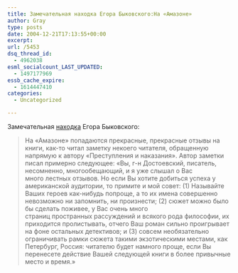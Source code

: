 ```yaml
---
title: Замечательная находка Егора Быковского:На «Амазоне»
author: Gray
type: posts
date: 2004-12-21T17:13:55+00:00
excerpt:
url: /5453
dsq_thread_id:
  - 4962038
esml_socialcount_LAST_UPDATED:
  - 1497177969
essb_cache_expire:
  - 1614447410
categories:
  - Uncategorized

---
```








Замечательная <a href="http://information.ru/sab/index.php?itemid=638" target="_blank">находка</a> Егора Быковского:

> На &#171;Амазоне&#187; попадаются прекрасные, прекрасные отзывы на книги, как-то читал заметку некоего читателя, обращенную напрямую к автору &#171;Преступления и наказания&#187;. Автор заметки писал примерно следующее: &#171;Вы, г-н Достоевский, писатель, несомненно, многообещающий, и я уже слышал о Вас  
> много лестных отзывов. Но если Вы хотите добиться успеха у американской аудитории, то примите и мой совет: (1) Называйте Ваших героев как-нибудь попроще, а то их имена совершенно невозможно ни запомнить, ни произнести; (2) сюжет можно было бы сделать поживее, у Вас очень много  
> страниц пространных рассуждений и всякого рода философии, их приходится пролистывать, отчего Ваш роман сильно проигрывает на фоне остальных детективов; и (3) совсем необязательно ограничивать рамки сюжета такими экзотическими местами, как Петербург, Россия: читателю будет намного проще, если Вы перенесете действие Вашей следующей книги в более привычные место и время.&#187;
